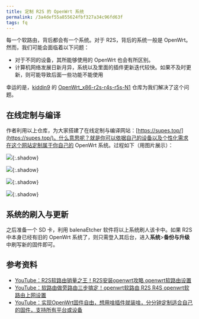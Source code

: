 ```yaml
---
title: 定制 R2S 的 OpenWrt 系统
permalink: /3a4def55a855624fbf327a34c96fd63f
tags: fq
---
```


每一个软路由，背后都会有一个系统。对于 R2S，背后的系统一般是 OpenWrt。然而，我们可能会面临着以下问题：

- 对于不同的设备，其所能够使用的 OpenWrt 也会有所区别。
- 计算机网络发展日新月异，系统以及里面的插件更新迭代较快。如果不及时更新，则可能导致后面一些功能不能使用

幸运的是，[kiddin9](https://github.com/kiddin9) 的 [OpenWrt_x86-r2s-r4s-r5s-N1](https://github.com/kiddin9/OpenWrt_x86-r2s-r4s-r5s-N1) 仓库为我们解决了这个问题。

## 在线定制与编译

作者利用以上仓库，为大家搭建了在线定制与编译网站：[https://supes.top/](https://supes.top/)。什么意思呢？就是你可以依据自己的设备以及个性化需求在这个网站定制属于你自己的 OpenWrt 系统。过程如下（用图片展示）：

![](https://cdn.staticaly.com/gh/Meiting-Wang/pictures@main/picgo/202308180002121.png){:.shadow}

![](https://cdn.staticaly.com/gh/Meiting-Wang/pictures@main/picgo/202308180003933.png){:.shadow}

![](https://cdn.staticaly.com/gh/Meiting-Wang/pictures@main/picgo/202308180004537.png){:.shadow}

![](https://cdn.staticaly.com/gh/Meiting-Wang/pictures@main/picgo/202308180005565.png){:.shadow}

## 系统的刷入与更新

之后准备一个 SD 卡，利用 balenaEtcher 软件将以上系统刷人该卡中。如果 R2S 中本身已经有旧的 OpenWrt 系统了，则只需登入其后台，进入**系统**>**备份与升级**中刷写新的固件即可。

## 参考资料

- [YouTube：R2S软路由销量之王！R2S安装openwrt攻略 openwrt软路由设置](https://www.youtube.com/watch?v=ZCmbbnIBD78&t=15s)
- [YouTube：软路由做旁路由三步搞定！openwrt软路由 R2S R4S openwrt软路由上网设置](https://www.youtube.com/watch?v=w7rwNF2Q3lM&t=9s)
- [YouTube：实现OpenWrt固件自由，想用啥插件就装啥，分分钟定制适合自己的固件，支持所有平台或设备](https://www.youtube.com/watch?v=Vv_GItzJzYk)









































